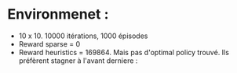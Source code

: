 # Environmenet : 

* 10 x 10. 10000 itérations, 1000 épisodes
* Reward sparse = 0
* Reward heuristics = 169864. Mais pas d'optimal policy trouvé. Ils préfèrent stagner à l'avant derniere :
